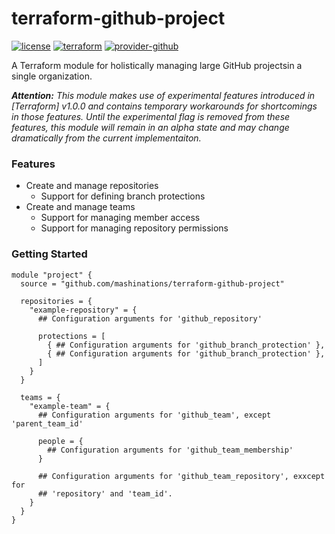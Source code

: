 # terraform-github-project
[![license][license-badge]][license-link]
[![terraform][terraform-badge]][terraform-link]
[![provider-github][provider-github-badge]][provider-github-link]

A Terraform module for holistically managing large GitHub projectsin a single organization.

_**Attention:** This module makes use of experimental features introduced in [Terraform] v1.0.0 and contains temporary workarounds for shortcomings in those features. Until the experimental flag is removed from these features, this module will remain in an alpha state and may change dramatically from the current implementaiton._

### Features

- Create and manage repositories
  - Support for defining branch protections
- Create and manage teams
  - Support for managing member access
  - Support for managing repository permissions

### Getting Started
```hcl
module "project" {
  source = "github.com/mashinations/terraform-github-project"
  
  repositories = {
    "example-repository" = {
      ## Configuration arguments for 'github_repository'
      
      protections = [
        { ## Configuration arguments for 'github_branch_protection' },
        { ## Configuration arguments for 'github_branch_protection' },
      ]
    }
  }
  
  teams = {
    "example-team" = {
      ## Configuration arguments for 'github_team', except 'parent_team_id'
      
      people = {
        ## Configuration arguments for 'github_team_membership'
      }
      
      ## Configuration arguments for 'github_team_repository', exxcept for
      ## 'repository' and 'team_id'. 
    }
  }
}
```


<!-- References -->

[license-badge]: https://img.shields.io/badge/license-Apache%202.0-E4682A?logo=apache&style=for-the-badge
[license-link]: https://opensource.org/licenses/Apache-2.0
[provider-github-badge]: https://img.shields.io/badge/GH-4.x-4078c0?logo=github&style=for-the-badge
[provider-github-link]: https://registry.terraform.io/providers/integrations/github/latest
[terraform-badge]: https://img.shields.io/badge/terraform-1.x-844FBA.svg?logo=terraform&style=for-the-badge
[terraform-link]: https://github.com/hashicorp/terraform/releases
